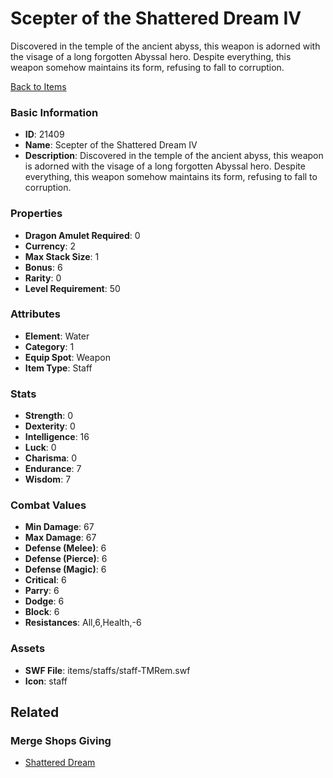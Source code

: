 # Scepter of the Shattered Dream IV

Discovered in the temple of the ancient abyss, this weapon is adorned with the visage of a long forgotten Abyssal hero. Despite everything, this weapon somehow maintains its form, refusing to fall to corruption. 

[Back to Items](../items.md)

### Basic Information

- **ID**: 21409
- **Name**: Scepter of the Shattered Dream IV
- **Description**: Discovered in the temple of the ancient abyss, this weapon is adorned with the visage of a long forgotten Abyssal hero. Despite everything, this weapon somehow maintains its form, refusing to fall to corruption. 

### Properties

- **Dragon Amulet Required**: 0
- **Currency**: 2
- **Max Stack Size**: 1
- **Bonus**: 6
- **Rarity**: 0
- **Level Requirement**: 50

### Attributes

- **Element**: Water
- **Category**: 1
- **Equip Spot**: Weapon
- **Item Type**: Staff

### Stats

- **Strength**: 0
- **Dexterity**: 0
- **Intelligence**: 16
- **Luck**: 0
- **Charisma**: 0
- **Endurance**: 7
- **Wisdom**: 7

### Combat Values

- **Min Damage**: 67
- **Max Damage**: 67
- **Defense (Melee)**: 6
- **Defense (Pierce)**: 6
- **Defense (Magic)**: 6
- **Critical**: 6
- **Parry**: 6
- **Dodge**: 6
- **Block**: 6
- **Resistances**: All,6,Health,-6

### Assets

- **SWF File**: items/staffs/staff-TMRem.swf
- **Icon**: staff

## Related

### Merge Shops Giving

- [Shattered Dream](../merge-shops/388-shattered-dream.md)

